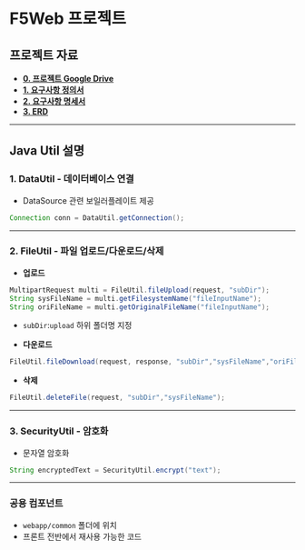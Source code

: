 # F5Web 프로젝트

## 프로젝트 자료

- **[0. 프로젝트 Google Drive](https://drive.google.com/drive/folders/1eTx9sml-5wobjM1_xlHuNHPITeIqizmw)**
- **[1. 요구사항 정의서](https://docs.google.com/spreadsheets/d/1ahWepoCayDJ5XrUp2FLt1lsOSSY-aj6o4qnHbF8Rusc)**
- **[2. 요구사항 명세서](https://docs.google.com/spreadsheets/d/1efOPRSfEhhDyHO4KDAJj_WZoIR8ASWskb0GQBm5FC08)**
- **[3. ERD](https://www.erdcloud.com/d/frfp7FXRHMmLrErGH)**

---

## Java Util 설명

### 1. DataUtil - 데이터베이스 연결

- DataSource 관련 보일러플레이트 제공
```java
Connection conn = DataUtil.getConnection();
```

---

### 2. FileUtil - 파일 업로드/다운로드/삭제

- **업로드**
```java
MultipartRequest multi = FileUtil.fileUpload(request, "subDir");
String sysFileName = multi.getFilesystemName("fileInputName");
String oriFileName = multi.getOriginalFileName("fileInputName");
```
- `subDir`:`upload` 하위 폴더명 지정

- **다운로드**
```java
FileUtil.fileDownload(request, response, "subDir","sysFileName","oriFileName");
```

- **삭제**
```java
FileUtil.deleteFile(request, "subDir","sysFileName");
```

---

### 3. SecurityUtil - 암호화

- 문자열 암호화
```java
String encryptedText = SecurityUtil.encrypt("text");
```

---

### 공용 컴포넌트

- `webapp/common` 폴더에 위치
- 프론트 전반에서 재사용 가능한 코드
